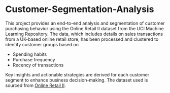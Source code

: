 # Customer-Segmentation-Analysis

This project provides an end-to-end analysis and segmentation of customer purchasing behavior using the Online Retail II dataset from the UCI Machine Learning Repository. The data, which includes details on sales transactions from a UK-based online retail store, has been processed and clustered to identify customer groups based on
- Spending habits
- Purchase frequency
- Recency of transactions

Key insights and actionable strategies are derived for each customer segment to enhance business decision-making. 
The dataset used is sourced from [Online Retail II](https://archive.ics.uci.edu/dataset/502/online+retail+ii).
